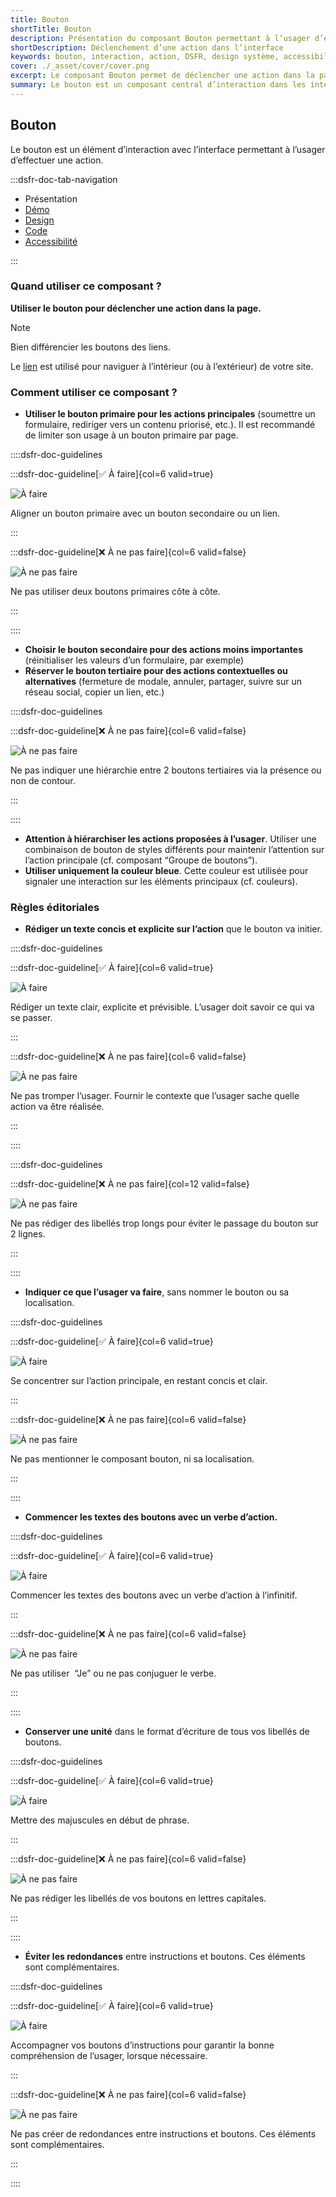 ```yaml
---
title: Bouton
shortTitle: Bouton
description: Présentation du composant Bouton permettant à l’usager d’exécuter une action dans une interface numérique.
shortDescription: Déclenchement d’une action dans l’interface
keywords: bouton, interaction, action, DSFR, design système, accessibilité, formulaire, navigation
cover: ./_asset/cover/cover.png
excerpt: Le composant Bouton permet de déclencher une action dans la page, comme soumettre un formulaire ou naviguer vers un contenu. Il se décline en versions primaire, secondaire et tertiaire.
summary: Le bouton est un composant central d’interaction dans les interfaces numériques. Il est utilisé pour initier une action précise selon un niveau de priorité - bouton primaire pour l’action principale, secondaire pour les actions secondaires et tertiaire pour les interactions contextuelles. Il respecte des règles d’écriture éditoriale claires, n’est pas personnalisable graphiquement et s’intègre de manière cohérente dans une interface respectueuse des standards d’accessibilité.
---
```


## Bouton

Le bouton est un élément d’interaction avec l’interface permettant à l’usager d’effectuer une action.

:::dsfr-doc-tab-navigation

- Présentation
- [Démo](./demo/index.md)
- [Design](./design/index.md)
- [Code](./code/index.md)
- [Accessibilité](./accessibility/index.md)

:::

### Quand utiliser ce composant ?

**Utiliser le bouton pour déclencher une action dans la page.**

> [!NOTE] 
> Bien différencier les boutons des liens.

Le [lien](../../../link/_part/doc/index.md) est utilisé pour naviguer à l’intérieur (ou à l’extérieur) de votre site.

### Comment utiliser ce composant ?

- **Utiliser le bouton primaire pour les actions principales** (soumettre un formulaire, rediriger vers un contenu priorisé, etc.). Il est recommandé de limiter son usage à un bouton primaire par page.

::::dsfr-doc-guidelines

:::dsfr-doc-guideline[✅ À faire]{col=6 valid=true}

![À faire](./_asset/use/do-1.png)

Aligner un bouton primaire avec un bouton secondaire ou un lien.

:::

:::dsfr-doc-guideline[❌ À ne pas faire]{col=6 valid=false}

![À ne pas faire](./_asset/use/dont-1.png)

Ne pas utiliser deux boutons primaires côte à côte.

:::

::::

- **Choisir le bouton secondaire pour des actions moins importantes** (réinitialiser les valeurs d’un formulaire, par exemple)
- **Réserver le bouton tertiaire pour des actions contextuelles ou alternatives** (fermeture de modale, annuler, partager, suivre sur un réseau social, copier un lien, etc.)

::::dsfr-doc-guidelines

:::dsfr-doc-guideline[❌ À ne pas faire]{col=6 valid=false}

![À ne pas faire](./_asset/use/dont-2.png)

Ne pas indiquer une hiérarchie entre 2 boutons tertiaires via la présence ou non de contour.

:::

::::

- **Attention à hiérarchiser les actions proposées à l’usager**. Utiliser une combinaison de bouton de styles différents pour maintenir l’attention sur l’action principale (cf. composant “Groupe de boutons”).
- **Utiliser uniquement la couleur bleue**. Cette couleur est utilisée pour signaler une interaction sur les éléments principaux (cf. couleurs).

### Règles éditoriales

- **Rédiger un texte concis et explicite sur l’action** que le bouton va initier.

::::dsfr-doc-guidelines

:::dsfr-doc-guideline[✅ À faire]{col=6 valid=true}

![À faire](./_asset/edit/do-1.png)

Rédiger un texte clair, explicite et prévisible. L’usager doit savoir ce qui va se passer.

:::

:::dsfr-doc-guideline[❌ À ne pas faire]{col=6 valid=false}

![À ne pas faire](./_asset/edit/dont-1.png)

Ne pas tromper l’usager. Fournir le contexte que l’usager sache quelle action va être réalisée.

:::

::::

::::dsfr-doc-guidelines

:::dsfr-doc-guideline[❌ À ne pas faire]{col=12 valid=false}

![À ne pas faire](./_asset/edit/dont-2.png)

Ne pas rédiger des libellés trop longs pour éviter le passage du bouton sur 2 lignes.

:::

::::

- **Indiquer ce que l’usager va faire**, sans nommer le bouton ou sa localisation.

::::dsfr-doc-guidelines

:::dsfr-doc-guideline[✅ À faire]{col=6 valid=true}

![À faire](./_asset/edit/do-2.png)

Se concentrer sur l’action principale, en restant concis et clair.

:::

:::dsfr-doc-guideline[❌ À ne pas faire]{col=6 valid=false}

![À ne pas faire](./_asset/edit/dont-3.png)

Ne pas mentionner le composant bouton, ni sa localisation.

:::

::::

- **Commencer les textes des boutons avec un verbe d’action.**

::::dsfr-doc-guidelines

:::dsfr-doc-guideline[✅ À faire]{col=6 valid=true}

![À faire](./_asset/edit/do-3.png)

Commencer les textes des boutons avec un verbe d’action à l’infinitif.

:::

:::dsfr-doc-guideline[❌ À ne pas faire]{col=6 valid=false}

![À ne pas faire](./_asset/edit/dont-4.png)

Ne pas utiliser  “Je” ou ne pas conjuguer le verbe.

:::

::::

- **Conserver une unité** dans le format d’écriture de tous vos libellés de boutons.

::::dsfr-doc-guidelines

:::dsfr-doc-guideline[✅ À faire]{col=6 valid=true}

![À faire](./_asset/edit/do-4.png)

Mettre des majuscules en début de phrase.

:::

:::dsfr-doc-guideline[❌ À ne pas faire]{col=6 valid=false}

![À ne pas faire](./_asset/edit/dont-5.png)

Ne pas rédiger les libellés de vos boutons en lettres capitales.

:::

::::

- **Éviter les redondances** entre instructions et boutons. Ces éléments sont complémentaires.

::::dsfr-doc-guidelines

:::dsfr-doc-guideline[✅ À faire]{col=6 valid=true}

![À faire](./_asset/edit/do-5.png)

Accompagner vos boutons d’instructions pour garantir la bonne compréhension de l’usager, lorsque nécessaire.

:::

:::dsfr-doc-guideline[❌ À ne pas faire]{col=6 valid=false}

![À ne pas faire](./_asset/edit/dont-6.png)

Ne pas créer de redondances entre instructions et boutons. Ces éléments sont complémentaires.

:::

::::
